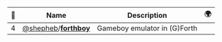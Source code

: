 |:star2: | Name | Description | 🌍|
|---|---|---|---|
|4|[@shepheb](https://github.com/shepheb)/[**forthboy**](https://github.com/shepheb/forthboy)|Gameboy emulator in (G)Forth||

